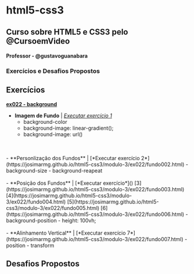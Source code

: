 # html5-css3
 ## Curso sobre HTML5 e CSS3 pelo @CursoemVideo

#### Professor - @gustavoguanabara

### Exercícios e Desafios Propostos
## Exercícios

**[ex022 - background](https://github.com/Josimarmg/html5-css3/tree/main/modulo-3/ex022)**
- **Imagem de Fundo** | [*Executar exercício 1*](https://josimarmg.github.io/html5-css3/modulo-3/ex022/fundo001.html)
  - background-color
  - background-image: linear-gradient();
  - background-image: url()
<br>
<br>
- **Personlização dos Fundos** | [*Executar exercício 2*](https://josimarmg.github.io/html5-css3/modulo-3/ex022/fundo002.html)
  - background-size
  - background-reapeat
  <br>
  <br>
- **Posição dos Fundos** | [*Executar exercício*]() [3](https://josimarmg.github.io/html5-css3/modulo-3/ex022/fundo003.html) [4](https://josimarmg.github.io/html5-css3/modulo-3/ex022/fundo004.html) [5](https://josimarmg.github.io/html5-css3/modulo-3/ex022/fundo005.html) [6](https://josimarmg.github.io/html5-css3/modulo-3/ex022/fundo006.html)
  - background-position
  - height: 100vh;
<br>
<br>
- **Alinhamento Vertical** | [*Executar exercício 7*](https://josimarmg.github.io/html5-css3/modulo-3/ex022/fundo007.html)
  - position
  - transform
  

## Desafios Propostos
